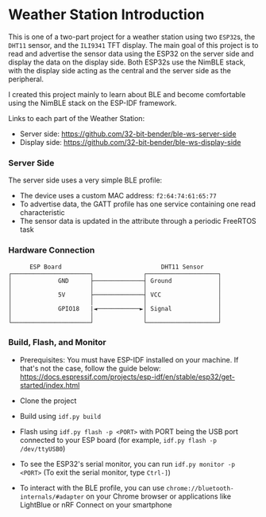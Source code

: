 # Weather Station Introduction

This is one of a two-part project for a weather station using two `ESP32`s, the `DHT11` sensor, and the `ILI9341` TFT display. The main goal of this project is to read and advertise the sensor data using the ESP32 on the server side and display the data on the display side. Both ESP32s use the NimBLE stack, with the display side acting as the central and the server side as the peripheral.

I created this project mainly to learn about BLE and become comfortable using the NimBLE stack on the ESP-IDF framework.

Links to each part of the Weather Station:

* Server side: https://github.com/32-bit-bender/ble-ws-server-side
* Display side: https://github.com/32-bit-bender/ble-ws-display-side

### Server Side

The server side uses a very simple BLE profile:
* The device uses a custom MAC address: `f2:64:74:61:65:77`
* To advertise data, the GATT profile has one service containing one read characteristic
* The sensor data is updated in the attribute through a periodic FreeRTOS task

### Hardware Connection

```
      ESP Board                            DHT11 Sensor
┌──────────────────────┐              ┌────────────────────┐
│             GND      ├──────────────┤ Ground             │
│                      │              │                    │
│             5V       ├──────────────┤ VCC                │
│                      │              │                    │
│             GPIO18   |◄────────────►│ Signal             │
│                      │              │                    │
└──────────────────────┘              └────────────────────┘
```

### Build, Flash, and Monitor

* Prerequisites: You must have ESP-IDF installed on your machine. If that's not the case, follow the guide below:
https://docs.espressif.com/projects/esp-idf/en/stable/esp32/get-started/index.html

* Clone the project
* Build using `idf.py build`
* Flash using `idf.py flash -p <PORT>` with PORT being the USB port connected to your ESP board (for example, `idf.py flash -p /dev/ttyUSB0`)
* To see the ESP32's serial monitor, you can run `idf.py monitor -p <PORT>` (To exit the serial monitor, type ``Ctrl-]``)

* To interact with the BLE profile, you can use `chrome://bluetooth-internals/#adapter` on your Chrome browser or applications like LightBlue or nRF Connect on your smartphone